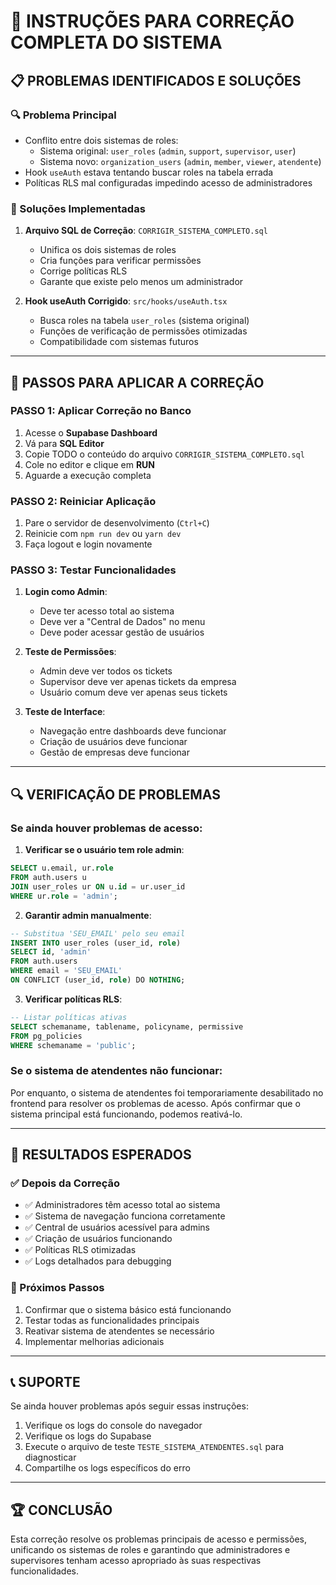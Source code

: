 # 🚀 INSTRUÇÕES PARA CORREÇÃO COMPLETA DO SISTEMA

## 📋 PROBLEMAS IDENTIFICADOS E SOLUÇÕES

### **🔍 Problema Principal**
- Conflito entre dois sistemas de roles:
  - Sistema original: `user_roles` (`admin`, `support`, `supervisor`, `user`)
  - Sistema novo: `organization_users` (`admin`, `member`, `viewer`, `atendente`)
- Hook `useAuth` estava tentando buscar roles na tabela errada
- Políticas RLS mal configuradas impedindo acesso de administradores

### **🔧 Soluções Implementadas**

1. **Arquivo SQL de Correção**: `CORRIGIR_SISTEMA_COMPLETO.sql`
   - Unifica os dois sistemas de roles
   - Cria funções para verificar permissões
   - Corrige políticas RLS
   - Garante que existe pelo menos um administrador

2. **Hook useAuth Corrigido**: `src/hooks/useAuth.tsx`
   - Busca roles na tabela `user_roles` (sistema original)
   - Funções de verificação de permissões otimizadas
   - Compatibilidade com sistemas futuros

---

## 🚀 PASSOS PARA APLICAR A CORREÇÃO

### **PASSO 1: Aplicar Correção no Banco**
1. Acesse o **Supabase Dashboard**
2. Vá para **SQL Editor**
3. Copie TODO o conteúdo do arquivo `CORRIGIR_SISTEMA_COMPLETO.sql`
4. Cole no editor e clique em **RUN**
5. Aguarde a execução completa

### **PASSO 2: Reiniciar Aplicação**
1. Pare o servidor de desenvolvimento (`Ctrl+C`)
2. Reinicie com `npm run dev` ou `yarn dev`
3. Faça logout e login novamente

### **PASSO 3: Testar Funcionalidades**
1. **Login como Admin**:
   - Deve ter acesso total ao sistema
   - Deve ver a "Central de Dados" no menu
   - Deve poder acessar gestão de usuários

2. **Teste de Permissões**:
   - Admin deve ver todos os tickets
   - Supervisor deve ver apenas tickets da empresa
   - Usuário comum deve ver apenas seus tickets

3. **Teste de Interface**:
   - Navegação entre dashboards deve funcionar
   - Criação de usuários deve funcionar
   - Gestão de empresas deve funcionar

---

## 🔍 VERIFICAÇÃO DE PROBLEMAS

### **Se ainda houver problemas de acesso:**

1. **Verificar se o usuário tem role admin**:
```sql
SELECT u.email, ur.role 
FROM auth.users u 
JOIN user_roles ur ON u.id = ur.user_id 
WHERE ur.role = 'admin';
```

2. **Garantir admin manualmente**:
```sql
-- Substitua 'SEU_EMAIL' pelo seu email
INSERT INTO user_roles (user_id, role)
SELECT id, 'admin' 
FROM auth.users 
WHERE email = 'SEU_EMAIL'
ON CONFLICT (user_id, role) DO NOTHING;
```

3. **Verificar políticas RLS**:
```sql
-- Listar políticas ativas
SELECT schemaname, tablename, policyname, permissive 
FROM pg_policies 
WHERE schemaname = 'public';
```

### **Se o sistema de atendentes não funcionar:**

Por enquanto, o sistema de atendentes foi temporariamente desabilitado no frontend para resolver os problemas de acesso. Após confirmar que o sistema principal está funcionando, podemos reativá-lo.

---

## 🎯 RESULTADOS ESPERADOS

### **✅ Depois da Correção**
- ✅ Administradores têm acesso total ao sistema
- ✅ Sistema de navegação funciona corretamente
- ✅ Central de usuários acessível para admins
- ✅ Criação de usuários funcionando
- ✅ Políticas RLS otimizadas
- ✅ Logs detalhados para debugging

### **🔄 Próximos Passos**
1. Confirmar que o sistema básico está funcionando
2. Testar todas as funcionalidades principais
3. Reativar sistema de atendentes se necessário
4. Implementar melhorias adicionais

---

## 📞 SUPORTE

Se ainda houver problemas após seguir essas instruções:

1. Verifique os logs do console do navegador
2. Verifique os logs do Supabase
3. Execute o arquivo de teste `TESTE_SISTEMA_ATENDENTES.sql` para diagnosticar
4. Compartilhe os logs específicos do erro

---

## 🏆 CONCLUSÃO

Esta correção resolve os problemas principais de acesso e permissões, unificando os sistemas de roles e garantindo que administradores e supervisores tenham acesso apropriado às suas respectivas funcionalidades. 